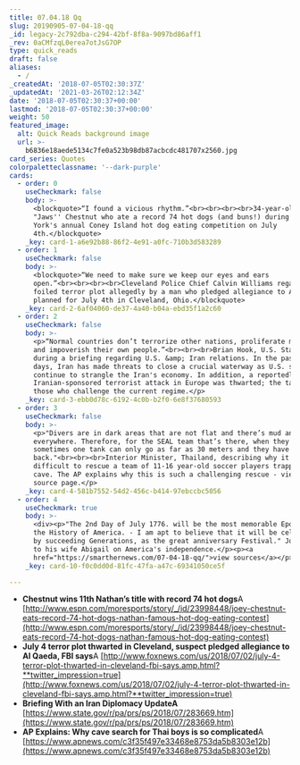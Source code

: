 ```yaml
---
title: 07.04.18 Qq
slug: 20190905-07-04-18-qq
_id: legacy-2c792dba-c294-42bf-8f8a-9097bd86aff1
_rev: 0aCMfzqL0erea7otJsG7OP
type: quick_reads
draft: false
aliases:
  - /
_createdAt: '2018-07-05T02:30:37Z'
_updatedAt: '2021-03-26T02:12:34Z'
date: '2018-07-05T02:30:37+00:00'
lastmod: '2018-07-05T02:30:37+00:00'
weight: 50
featured_image:
  alt: Quick Reads background image
  url: >-
    b6836e18aede5134c7fe0a523b98db87acbcdc481707x2560.jpg
card_series: Quotes
colorpaletteclassname: '--dark-purple'
cards:
  - order: 0
    useCheckmark: false
    body: >-
      <blockquote>“I found a vicious rhythm.”<br><br><br><br>34-year-old Joey
      "Jaws'' Chestnut who ate a record 74 hot dogs (and buns!) during New
      York's annual Coney Island hot dog eating competition on July
      4th.</blockquote>
    _key: card-1-a6e92b88-86f2-4e91-a0fc-710b3d583289
  - order: 1
    useCheckmark: false
    body: >-
      <blockquote>“We need to make sure we keep our eyes and ears
      open.”<br><br><br><br>Cleveland Police Chief Calvin Williams regarding a
      foiled terror plot allegedly by a man who pledged allegiance to Al Qaeda
      planned for July 4th in Cleveland, Ohio.</blockquote>
    _key: card-2-6af04060-de37-4a40-b04a-ebd35f1a2c60
  - order: 2
    useCheckmark: false
    body: >-
      <p>“Normal countries don’t terrorize other nations, proliferate missiles,
      and impoverish their own people.”<br><br><br>Brian Hook, U.S. State Dept,
      during a briefing regarding U.S. &amp; Iran relations. In the past few
      days, Iran has made threats to close a crucial waterway as U.S. sanctions
      continue to strangle the Iran's economy. In addition, a reportedly
      Iranian-sponsored terrorist attack in Europe was thwarted; the target was
      those who challenge the current regime.</p>
    _key: card-3-ebb0d78c-6192-4c0b-b2f0-6e8f37680593
  - order: 3
    useCheckmark: false
    body: >-
      <p>"Divers are in dark areas that are not flat and there’s mud and rocks
      everywhere. Therefore, for the SEAL team that’s there, when they dive,
      sometimes one tank can only go as far as 30 meters and they have to turn
      back."<br><br><br>Interior Minister, Thailand, describing why it's so
      difficult to rescue a team of 11-16 year-old soccer players trapped in a
      cave. The AP explains why this is such a challenging rescue - view on our
      source page.</p>
    _key: card-4-581b7552-54d2-456c-b414-97ebccbc5056
  - order: 4
    useCheckmark: true
    body: >-
      <div><p>"The 2nd Day of July 1776. will be the most memorable Epocha, in
      the History of America. - I am apt to believe that it will be celebrated,
      by succeeding Generations, as the great anniversary Festival." John Adams
      to his wife Abigail on America's independence.</p><p><a
      href="https://smarthernews.com/07-04-18-qq/">view sources</a></p></div>
    _key: card-10-f0c0dd0d-81fc-47fa-a47c-69341050ce5f

---
```

* **Chestnut wins 11th Nathan’s title with record 74 hot dogs**A [http://www.espn.com/moresports/story/_/id/23998448/joey-chestnut-eats-record-74-hot-dogs-nathan-famous-hot-dog-eating-contest](http://www.espn.com/moresports/story/_/id/23998448/joey-chestnut-eats-record-74-hot-dogs-nathan-famous-hot-dog-eating-contest)
* **July 4 terror plot thwarted in Cleveland, suspect pledged allegiance to Al Qaeda, FBI says**A [http://www.foxnews.com/us/2018/07/02/july-4-terror-plot-thwarted-in-cleveland-fbi-says.amp.html?**twitter_impression=true](http://www.foxnews.com/us/2018/07/02/july-4-terror-plot-thwarted-in-cleveland-fbi-says.amp.html?**twitter_impression=true)
* **Briefing With an Iran Diplomacy UpdateA** [https://www.state.gov/r/pa/prs/ps/2018/07/283669.htm](https://www.state.gov/r/pa/prs/ps/2018/07/283669.htm)
* **AP Explains: Why cave search for Thai boys is so complicated**A [https://www.apnews.com/c3f35f497e33468e8753da5b8303e12b](https://www.apnews.com/c3f35f497e33468e8753da5b8303e12b)